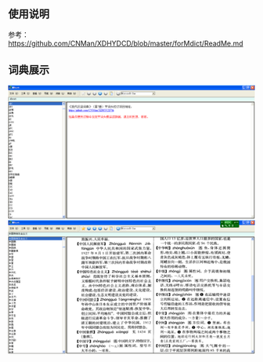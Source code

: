 ## 使用说明

参考：https://github.com/CNMan/XDHYDCD/blob/master/forMdict/ReadMe.md

## 词典展示

![mdict1](mdict1.png)
![mdict2](mdict2.png)
